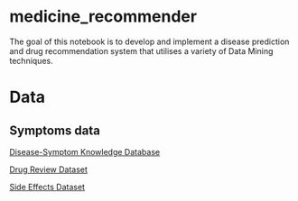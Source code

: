 # medicine_recommender

The goal of this notebook is to develop and implement a disease prediction and drug recommendation system that utilises a variety of Data Mining techniques.

# Data

Symptoms data
-------------------
[Disease-Symptom Knowledge Database](https://people.dbmi.columbia.edu/~friedma/Projects/DiseaseSymptomKB/index.html)

[Drug Review Dataset](https://archive.ics.uci.edu/ml/datasets/Drug+Review+Dataset+%28Drugs.com%29)

[Side Effects Dataset](http://www.druglib.com/)



